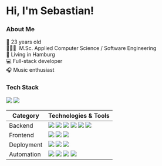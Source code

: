 # Hi, I'm Sebastian!

### About Me

📆 23 years old <br>
👨🏻‍🎓 &nbsp;M.Sc. Applied Computer Science / Software Engineering <br>
📍 Living in Hamburg <br>
💻 Full-stack developer <br>
🎧 Music enthusiast


### Tech Stack
![](https://img.shields.io/badge/green-primary-brightgreen) ![](https://img.shields.io/badge/blue-others-blue)

| Category | Technologies & Tools |
|----------|--------|
| Backend  | ![](https://img.shields.io/badge/Java-brightgreen) ![](https://img.shields.io/badge/Spring%20Boot-brightgreen) ![](https://img.shields.io/badge/NodeJS-blue) ![](https://img.shields.io/badge/PHP-blue) ![](https://img.shields.io/badge/Symfony-blue) ![](https://img.shields.io/badge/Laravel-blue) |
| Frontend  | ![](https://img.shields.io/badge/TypeScript-brightgreen) ![](https://img.shields.io/badge/ReactJS-brightgreen) ![](https://img.shields.io/badge/VueJS/CD-blue) |
| Deployment  | ![](https://img.shields.io/badge/Docker-brightgreen) ![](https://img.shields.io/badge/Kubernetes-brightgreen) ![](https://img.shields.io/badge/OpenShift-brightgreen) |
| Automation  | ![](https://img.shields.io/badge/Jenkins-brightgreen) ![](https://img.shields.io/badge/Ansible-brightgreen) ![](https://img.shields.io/badge/GitHub%20Actions-blue) ![](https://img.shields.io/badge/GitLab%20CI/CD-blue) |
